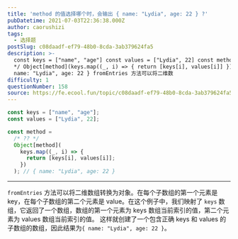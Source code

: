 ```yaml
---
title: 'method 的值选择哪个时，会输出 { name: "Lydia", age: 22 } ?'
pubDatetime: 2021-07-03T22:36:38.000Z
author: caorushizi
tags:
  - 选择题
postSlug: c08daadf-ef79-48b0-8cda-3ab379624fa5
description: >-
  const keys = ["name", "age"] const values = ["Lydia", 22] const method = /* ??
  */ Object[method](keys.map((_, i) => { return [keys[i], values[i]] })) // {
  name: "Lydia", age: 22 } fromEntries 方法可以将二维数
difficulty: 1
questionNumber: 158
source: https://fe.ecool.fun/topic/c08daadf-ef79-48b0-8cda-3ab379624fa5
---
```


```javascript
const keys = ["name", "age"];
const values = ["Lydia", 22];

const method =
  /* ?? */
  Object[method](
    keys.map((_, i) => {
      return [keys[i], values[i]];
    })
  ); // { name: "Lydia", age: 22 }
```

---

`fromEntries` 方法可以将二维数组转换为对象。在每个子数组的第一个元素是 key，在每个子数组的第二个元素是 value。在这个例子中，我们映射了 `keys` 数组，它返回了一个数组，数组的第一个元素为 keys 数组当前索引的值，第二个元素为 values 数组当前索引的值。
这样就创建了一个包含正确 keys 和 values 的子数组的数组，因此结果为`{ name: "Lydia", age: 22 }`。
